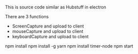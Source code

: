 This is source code similar as Hubstuff in electron

There are 3 functions

- ScreenCapture and upload to client
- mouseCapture and upload to client
- keyboardCapture and upload to client

npm install
npm install -g yarn
npm install timer-node
npm start